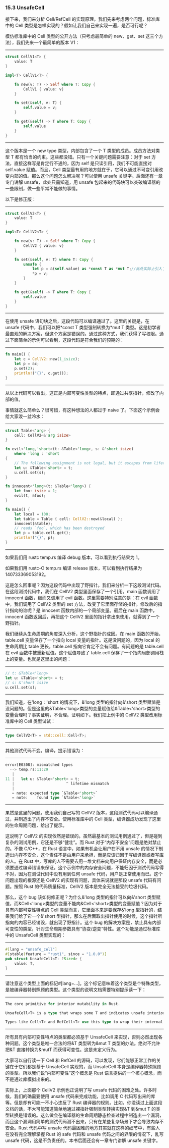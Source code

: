 ### 15.3 UnsafeCell

接下来，我们来分析 Cell/RefCell 的实现原理。我们先来考虑两个问题，标准库中的 Cell 类型是怎样实现的？假如让我们自己来实现一遍，是否可行呢？

模仿标准库中的 Cell 类型的公开方法（只考虑最简单的 new、get、set 这三个方法），我们先来一个最简单的版本 V1：

---

```rust
struct CellV1<T> {
    value: T
}

impl<T> CellV1<T> {

    fn new(v: T) -> Self where T: Copy {
        CellV1 { value: v}
    }

    fn set(&self, v: T) {
        self.value = v;
    }

    fn get(&self) -> T where T: Copy {
        self.value
    }
}
```

---

这个版本是一个 new type 类型，内部包含了一个 T 类型的成员。成员方法对类型 T 都有恰当的约束。这些都没错。只有一个关键问题需要注意：对于 set 方法，直接这样写是肯定行不通的，因为 self 是只读引用，我们不可能直接对 self.value 赋值。而且，Cell 类型最有用的地方就在于，它可以通过不可变引用改变内部的值。那么这个问题怎么解决呢？可以使用 unsafe 关键字。后面还有一章专门讲解 unsafe，此处只需知道，用 unsafe 包起来的代码块可以突破编译器的一些限制，做一些平常不能做的事情。

以下是修正版：

---

```rust
struct CellV2<T> {
    value: T
}

impl<T> CellV2<T> {

    fn new(v: T) -> Self where T: Copy {
        CellV2 { value: v}
    }

    fn set(&self, v: T) where T: Copy {
        unsafe {
            let p = &(self.value) as *const T as *mut T;//此处实际上引入了未定义行为
            *p = v;
        }
    }

    fn get(&self) -> T where T: Copy {
        self.value
    }
}
```

---

在使用 unsafe 语句块之后，这段代码可以编译通过了。这里的关键是，在 unsafe 代码中，我们可以把\*const T 类型强制转换为\*mut T 类型。这是初学者最直观的解决方案，但这个方案是错误的。通过这种方式，我们获得了写权限。通过下面简单的示例可以看到，这段代码是符合我们的预期的：

---

```rust
fn main() {
    let c = CellV2::new(1_isize);
    let p = &c;
    p.set(2);
    println!("{}", c.get());
}
```

---

从以上代码可以看出，这正是内部可变性类型的特点，即通过共享指针，修改了内部的值。

事情就这么简单么？很可惜，有这种想法的人都过于 naive 了。下面这个示例会给大家泼一盆冷水：

---

```rust
struct Table<'arg> {
    cell: CellV2<&'arg isize>
}

fn evil<'long,'short>(t: &Table<'long>, s: &'short isize)
    where 'long : 'short
{
    // The following assignment is not legal, but it escapes from lifetime checking
    let u: &Table<'short> = t;
    u.cell.set(s);
}

fn innocent<'long>(t: &Table<'long>) {
    let foo: isize = 1;
    evil(t, &foo);
}

fn main() {
    let local = 100;
    let table = Table { cell: CellV2::new(&local) };
    innocent(&table);
    // reads `foo`, which has been destroyed
    let p = table.cell.get();
    println!("{}", p);
}
```

---

如果我们用 rustc temp.rs 编译 debug 版本，可以看到执行结果为 1。

如果我们用 rustc-O temp.rs 编译 release 版本，可以看到执行结果为 140733369053192。

这是怎么回事呢？因为这段代码中出现了野指针。我们来分析一下这段测试代码。在这段测试代码中，我们在 CellV2 类型里面保存了一个引用。main 函数调用了 innocent 函数，继而又调用了 evil 函数。这里需要特别注意的是：在 evil 函数中，我们调用了 CellV2 类型的 set 方法，改变了它里面存储的指针。修改后的指针指向的谁呢？是 innocent 函数内部的一个局部变量。最后在 main 函数中，innocent 函数返回后，再把这个 CellV2 里面的指针拿出来使用，就得到了一个野指针。

我们继续从生命周期的角度深入分析，这个野指针的成因。在 main 函数的开始，table.cell 变量保存了一个指向 local 变量的指针。这是没问题的，因为 local 的生命周期比 table 更长，table.cell 指向它肯定不会有问题。有问题的是 table.cell 在 evil 函数中被重新赋值。这个赋值导致了 table.cell 保存了一个指向局部调用栈上的变量。也就是这里出的问题：

---

```rust
// t: &Table<'long>
let u: &Table<'short> = t;
// s: &'short isize
u.cell.set(s);
```

---

我们知道，在'long：'short 的情况下，&'long 类型的指针向&'short 类型赋值是没问题的。但是这里的&Table<'long>类型的变量赋值给&Table<'short>类型的变量合理吗？事实证明，不合理。证明如下。我们把上例中的 CellV2 类型改用标准库中的 Cell 类型试试：

---

```rust
type CellV2<T> = std::cell::Cell<T>;
```

---

其他测试代码不变。编译，提示错误为：

---

```rust
error[E0308]: mismatched types
  --> temp.rs:11:29
   |
11 |   let u: &Table<'short> = t;
   |                       ^ lifetime mismatch
   |
   = note: expected type `&Table<'short>`
   = note:    found type `&Table<'long>`
```

---

果然是这里的问题。使用我们自己写的 CellV2 版本，这段测试代码可以编译通过，并制造出了内存不安全。使用标准库中的 Cell 类型，编译器成功发现了这里的生命周期问题，给出了提示。

这说明了 CellV2 的实现依然是错误的。虽然最基本的测试用例通过了，但是碰到复杂的测试用例，它还是不够“健壮”。而 Rust 对于“内存不安全”问题是绝对禁止的。不像 C/C++，在 Rust 语言中，如果有机会让用户在不用 unsafe 的情况下制造出内存不安全，这个责任不是由用户来承担，而是应该归因于写编译器或者写库的人。在 Rust 中，写库的人不需要去用一堆文档来向用户保证内存安全，而是必须要通过编译错误来保证。这个示例中的内存安全问题，不能归因于测试代码写得不对，因为在测试代码中没有用到任何 unsafe 代码，用户是正常使用而已。这个问题出现的根源还是 CellV2 的实现有问题，具体来说就是那段 unsafe 代码有问题。按照 Rust 的代码质量标准，CellV2 版本是完全无法接受的垃圾代码。

那么，这个 bug 该如何修正呢？为什么&'long 类型的指针可以向&'short 类型赋值，而&Cell<'long>类型的变量不能向&Cell<'short>类型的变量赋值？因为对于具有内部可变性特点的 Cell 类型而言，它里面本来是要保存&'long 型指针的，结果我们给了它一个&'short 型指针，那么在后面取出指针使用的时候，这个指针所指向的内容已经销毁，就出现了野指针。这个 bug 的解决方案是，禁止具有内部可变性的类型，针对生命周期参数具有“协变/逆变”特性。这个功能是通过标准库中的 UnsafeCell 类型实现的：

---

```rust
#[lang = "unsafe_cell"]
#[stable(feature = "rust1", since = "1.0.0")]
pub struct UnsafeCell<T: ?Sized> {
    value: T,
}
```

---

请注意这个类型上面的标记#\[lang=...\]。这个标记意味着这个类型是个特殊类型，是被编译器特别照顾的类型。这个类型的说明文档需要特别提示读一下：

---

```rust
The core primitive for interior mutability in Rust.

UnsafeCell<T> is a type that wraps some T and indicates unsafe interior operations on the wrapped type. Types with an UnsafeCell<T> field are considered to have an 'unsafe interior'. The UnsafeCell<T> type is the only legal way to obtain aliasable data that is considered mutable. In general, transmuting an &T type into an &mut T is considered undefined behavior.

Types like Cell<T> and RefCell<T> use this type to wrap their internal data.
```

---

所有具有内部可变性特点的类型都必须基于 UnsafeCell 来实现，否则必然出现各种问题。这个类型是唯一合法的将&T 类型转为&mut T 类型的办法。绝对不允许把&T 直接转换为&mutT 而获得可变性。这是未定义行为。

大家可以自行读一下 Cell 和 RefCell 的源码，可以发现，它们能够正常工作的关键在于它们都是基于 UnsafeCell 实现的，而 UnsafeCell 本身是编译器特殊照顾的类型。所以我们说“内部可变性”这个概念是 Rust 语言提供的一个核心概念，而不是通过库模拟出来的。

实际上，上面那个 CellV2 示例也正说明了写 unsafe 代码的困难之处。许多时候，我们的确需要使用 unsafe 代码来完成功能，比如调用 C 代码写出来的库等。但是却有可能一不小心违反了 Rust 编译器的规则。比如，你没读过上面这段文档的话，不大可能知道简单地通过裸指针强制类型转换实现&T 到&mut T 的类型转换是错误的。这么做会在编译器的生命周期静态检查过程中制造出一个漏洞，而且这个漏洞用简单的测试代码测不出来，只有在某些复杂场景下才会导致内存不安全。Rust 代码中写 unsafe 代码最困难的地方其实就在这样的细节中，有些人在没有完全理解掌握 Rust 的 safe 代码和 unsafe 代码之间的界限的情况下，乱写 unsafe 代码，这是不负责任的。本书后面还会有一章专门讲解 unsafe 关键字。
